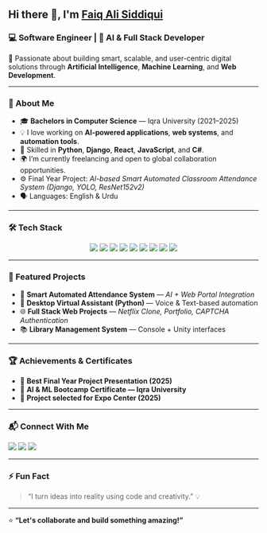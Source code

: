 ## Hi there 👋, I'm [Faiq Ali Siddiqui](https://www.linkedin.com/in/faiq-ali-siddiqui-bb2191326/)
### 💻 Software Engineer | 🤖 AI & Full Stack Developer

🚀 Passionate about building smart, scalable, and user-centric digital solutions through **Artificial Intelligence**, **Machine Learning**, and **Web Development**.

---

### 🧠 About Me  
- 🎓 **Bachelors in Computer Science** — Iqra University (2021–2025)  
- 💡 I love working on **AI-powered applications**, **web systems**, and **automation tools**.  
- 🧩 Skilled in **Python**, **Django**, **React**, **JavaScript**, and **C#**.  
- 🌍 I’m currently freelancing and open to global collaboration opportunities.  
- ⚙️ Final Year Project: *AI-based Smart Automated Classroom Attendance System (Django, YOLO, ResNet152v2)*  
- 🗣 Languages: English & Urdu  

---

### 🛠️ Tech Stack  
<p align="center">
  <img src="https://img.shields.io/badge/Python-3776AB?style=for-the-badge&logo=python&logoColor=white"/>
  <img src="https://img.shields.io/badge/Django-092E20?style=for-the-badge&logo=django&logoColor=white"/>
  <img src="https://img.shields.io/badge/JavaScript-F7DF1E?style=for-the-badge&logo=javascript&logoColor=black"/>
  <img src="https://img.shields.io/badge/React-61DAFB?style=for-the-badge&logo=react&logoColor=black"/>
  <img src="https://img.shields.io/badge/HTML5-E34F26?style=for-the-badge&logo=html5&logoColor=white"/>
  <img src="https://img.shields.io/badge/CSS3-1572B6?style=for-the-badge&logo=css3&logoColor=white"/>
  <img src="https://img.shields.io/badge/Bootstrap-563D7C?style=for-the-badge&logo=bootstrap&logoColor=white"/>
  <img src="https://img.shields.io/badge/C%23-239120?style=for-the-badge&logo=c-sharp&logoColor=white"/>
  <img src="https://img.shields.io/badge/Java-ED8B00?style=for-the-badge&logo=openjdk&logoColor=white"/>
</p>

---

### 🧩 Featured Projects  
- 🎯 **Smart Automated Attendance System** — *AI + Web Portal Integration*  
- 💬 **Desktop Virtual Assistant (Python)** — Voice & Text-based automation  
- 🌐 **Full Stack Web Projects** — *Netflix Clone, Portfolio, CAPTCHA Authentication*  
- 📚 **Library Management System** — Console + Unity interfaces  

---

### 🏆 Achievements & Certificates  
- 🥇 **Best Final Year Project Presentation (2025)**  
- 🧠 **AI & ML Bootcamp Certificate — Iqra University**  
- 🧾 **Project selected for Expo Center (2025)**  

---

### 📬 Connect With Me  
<p align="left">
  <a href="mailto:faiq.code.ali@gmail.com"><img src="https://img.shields.io/badge/Email-D14836?style=for-the-badge&logo=gmail&logoColor=white"/></a>
  <a href="https://www.linkedin.com/in/faiq-ali-siddiqui-bb2191326/"><img src="https://img.shields.io/badge/LinkedIn-0A66C2?style=for-the-badge&logo=linkedin&logoColor=white"/></a>
  <a href="https://github.com/Faiq-Alii"><img src="https://img.shields.io/badge/GitHub-181717?style=for-the-badge&logo=github&logoColor=white"/></a>
</p>

---

### ⚡ Fun Fact  
> “I turn ideas into reality using code and creativity.” 💡

---

⭐ **“Let's collaborate and build something amazing!”**
